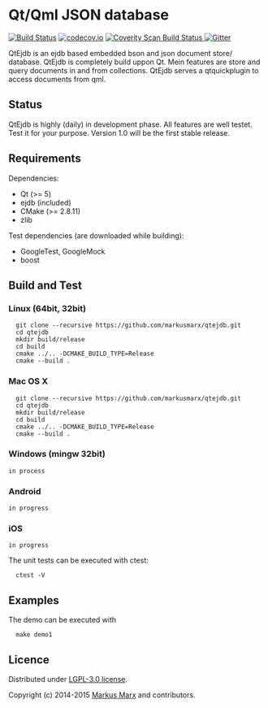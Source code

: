 # Qt/Qml JSON database

[![Build Status](https://travis-ci.org/markusmarx/qtejdb.svg?branch=master)](https://travis-ci.org/markusmarx/qtejdb)
[![codecov.io](http://codecov.io/github/markusmarx/qtejdb/coverage.svg?branch=master)](http://codecov.io/github/markusmarx/qtejdb?branch=master)
<a href="https://scan.coverity.com/projects/5815">
  <img alt="Coverity Scan Build Status"
       src="https://scan.coverity.com/projects/5815/badge.svg"/>
</a>
[![Gitter](https://badges.gitter.im/Join%20Chat.svg)](https://gitter.im/markusmarx/qtejdb?utm_source=badge&utm_medium=badge&utm_campaign=pr-badge)

QtEjdb is an ejdb based embedded bson and json document store/ database. QtEjdb is completely build uppon Qt. Mein features are store and query documents in and from collections. QtEjdb serves a qtquickplugin to access documents from qml.

## Status

QtEjdb is highly (daily) in development phase. All features are well testet. Test it for your purpose. Version 1.0 will be the first stable release.

## Requirements

Dependencies:

  - Qt (>= 5)
  - ejdb (included)
  - CMake (>= 2.8.11)
  - zlib

Test dependencies (are downloaded while building):

  - GoogleTest, GoogleMock
  - boost

## Build and Test

### Linux (64bit, 32bit)

```
  git clone --recursive https://github.com/markusmarx/qtejdb.git
  cd qtejdb
  mkdir build/release
  cd build
  cmake ../.. -DCMAKE_BUILD_TYPE=Release
  cmake --build .
```

### Mac OS X

```
  git clone --recursive https://github.com/markusmarx/qtejdb.git
  cd qtejdb
  mkdir build/release
  cd build
  cmake ../.. -DCMAKE_BUILD_TYPE=Release
  cmake --build .
```

### Windows (mingw 32bit)

```
in process
```

### Android

```
in progress
```

### iOS

```
in progress
```


The unit tests can be executed with ctest:

```
  ctest -V
```

## Examples

The demo can be executed with
```
  make demo1
```

## Licence

Distributed under [LGPL-3.0 license](http://opensource.org/licenses/LGPL-3.0).

Copyright (c) 2014-2015 [Markus Marx](mailto:markus.marx@marxenter.de) and contributors.
